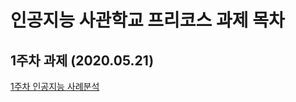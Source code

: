 # 인공지능 사관학교  프리코스 과제 목차

## 1주차 과제 (2020.05.21)

[1주차 인공지능 사례분석](https://github.com/Gwanhyengo-Kim/-/blob/master/1%EC%A3%BC%EC%B0%A8%20%EC%9D%B8%EA%B3%B5%EC%A7%80%EB%8A%A5%20%EC%82%AC%EB%A1%80.ipynb)

